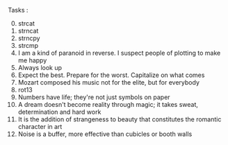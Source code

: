 Tasks :

0. strcat
1. strncat
2. strncpy
3. strcmp
4. I am a kind of paranoid in reverse. I suspect people of plotting to make me happy
5. Always look up
6. Expect the best. Prepare for the worst. Capitalize on what comes
7. Mozart composed his music not for the elite, but for everybody
8. rot13
9. Numbers have life; they're not just symbols on paper
10. A dream doesn't become reality through magic; it takes sweat, determination and hard work
11. It is the addition of strangeness to beauty that constitutes the romantic character in art
12. Noise is a buffer, more effective than cubicles or booth walls
